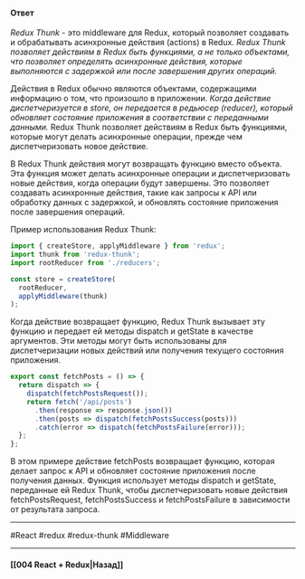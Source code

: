 #### Ответ

*Redux Thunk* - это middleware для Redux, который позволяет создавать и обрабатывать асинхронные действия (actions) в Redux. *Redux Thunk позволяет действиям в Redux быть функциями, а не только объектами, что позволяет определять асинхронные действия, которые выполняются с задержкой или после завершения других операций.*

Действия в Redux обычно являются объектами, содержащими информацию о том, что произошло в приложении. *Когда действие диспетчеризуется в store, он передается в редьюсер (reducer), который обновляет состояние приложения в соответствии с переданными данными.* Redux Thunk позволяет действиям в Redux быть функциями, которые могут делать асинхронные операции, прежде чем диспетчеризовать новое действие.

В Redux Thunk действия могут возвращать функцию вместо объекта. Эта функция может делать асинхронные операции и диспетчеризовать новые действия, когда операции будут завершены. Это позволяет создавать асинхронные действия, такие как запросы к API или обработку данных с задержкой, и обновлять состояние приложения после завершения операций.

Пример использования Redux Thunk:

```jsx
import { createStore, applyMiddleware } from 'redux';
import thunk from 'redux-thunk';
import rootReducer from './reducers';

const store = createStore(
  rootReducer,
  applyMiddleware(thunk)
);
```

Когда действие возвращает функцию, Redux Thunk вызывает эту функцию и передает ей методы dispatch и getState в качестве аргументов. Эти методы могут быть использованы для диспетчеризации новых действий или получения текущего состояния приложения.

```jsx
export const fetchPosts = () => {
  return dispatch => {
    dispatch(fetchPostsRequest());
    return fetch('/api/posts')
      .then(response => response.json())
      .then(posts => dispatch(fetchPostsSuccess(posts)))
      .catch(error => dispatch(fetchPostsFailure(error)));
  };
};
```

В этом примере действие fetchPosts возвращает функцию, которая делает запрос к API и обновляет состояние приложения после получения данных. Функция использует методы dispatch и getState, переданные ей Redux Thunk, чтобы диспетчеризовать новые действия fetchPostsRequest, fetchPostsSuccess и fetchPostsFailure в зависимости от результата запроса.

____
#React #redux #redux-thunk #Middleware 

____

#### [[004 React + Redux|Назад]]